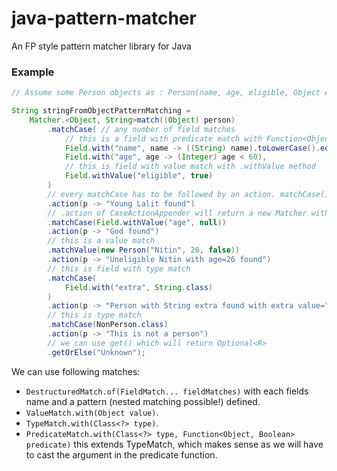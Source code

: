 
# java-pattern-matcher
An FP style pattern matcher library for Java

### Example
```java
// Assume some Person objects as : Person(name, age, eligible, Object extra)

String stringFromObjectPatternMatching = 
    Matcher.<Object, String>match((Object) person)
        .matchCase( // any number of field matches
            // this is a field with predicate match with Function<Object, Boolean> passed
            Field.with("name", name -> ((String) name).toLowerCase().equals("lalit")),
            Field.with("age", age -> (Integer) age < 60),
            // this is field with value match with .withValue method
            Field.withValue("eligible", true)
        )
        // every matchCase has to be followed by an action. matchCase() returns an instance of CaseActionAppender
        .action(p -> "Young Lalit found")
        // .action of CaseActionAppender will return a new Matcher with appended action
        .matchCase(Field.withValue("age", null))
        .action(p -> "God found")
        // this is a value match
        .matchValue(new Person("Nitin", 26, false))
        .action(p -> "Uneligible Nitin with age=26 found")
        // this is field with type match
        .matchCase(
            Field.with("extra", String.class)
        )
        .action(p -> "Person with String extra found with extra value=" + ((Person) p).extra)
        // this is type match
        .matchCase(NonPerson.class)
        .action(p -> "This is not a person")
        // we can use get() which will return Optional<R>
        .getOrElse("Unknown");
```

We can use following matches:
* `DestructuredMatch.of(FieldMatch... fieldMatches)` with each fields name and a pattern (nested matching possible!) defined.
* `ValueMatch.with(Object value)`.
* `TypeMatch.with(Class<?> type)`.
* `PredicateMatch.with(Class<?> type, Function<Object, Boolean> predicate)` this extends TypeMatch, which makes sense as we will have to cast the argument in the predicate function.
